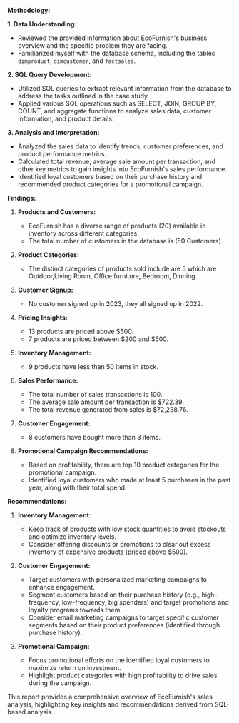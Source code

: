 **Methodology:**

**1. Data Understanding:**
   - Reviewed the provided information about EcoFurnish's business overview and the specific problem they are facing.
   - Familiarized myself with the database schema, including the tables `dimproduct`, `dimcustomer`, and `factsales`.

**2. SQL Query Development:**
   - Utilized SQL queries to extract relevant information from the database to address the tasks outlined in the case study.
   - Applied various SQL operations such as SELECT, JOIN, GROUP BY, COUNT, and aggregate functions to analyze sales data, customer information, and product details.

**3. Analysis and Interpretation:**
   - Analyzed the sales data to identify trends, customer preferences, and product performance metrics.
   - Calculated total revenue, average sale amount per transaction, and other key metrics to gain insights into EcoFurnish's sales performance.
   - Identified loyal customers based on their purchase history and recommended product categories for a promotional campaign.

**Findings:**

1. **Products and Customers:**
   - EcoFurnish has a diverse range of products (20) available in inventory across different categories.
   - The total number of customers in the database is (50 Customers).

2. **Product Categories:**
   - The distinct categories of products sold include are 5 which are Outdoor,Living Room, Office furniture, Bedroom, Dinning.

3. **Customer Signup:**
   - No customer signed up in 2023, they all signed up in 2022.

4. **Pricing Insights:**
   - 13 products are priced above $500.
   - 7 products are priced between $200 and $500.

5. **Inventory Management:**
   - 9 products have less than 50 items in stock.

6. **Sales Performance:**
   - The total number of sales transactions is 100.
   - The average sale amount per transaction is $722.39.
   - The total revenue generated from sales is $72,238.76.

7. **Customer Engagement:**
   - 8 customers have bought more than 3 items.

8. **Promotional Campaign Recommendations:**
   - Based on profitability, there are top 10 product categories for the promotional campaign.
   - Identified loyal customers who made at least 5 purchases in the past year, along with their total spend.

**Recommendations:**

1. **Inventory Management:**
   - Keep track of products with low stock quantities to avoid stockouts and optimize inventory levels.
   - Consider offering discounts or promotions to clear out excess inventory of expensive products (priced above $500).

2. **Customer Engagement:**
   - Target customers with personalized marketing campaigns to enhance engagement.
   - Segment customers based on their purchase history (e.g., high-frequency, low-frequency, big spenders) and target promotions and loyalty programs towards them.
   - Consider email marketing campaigns to target specific customer segments based on their product preferences (identified through purchase history).

3. **Promotional Campaign:**
   - Focus promotional efforts on the identified loyal customers to maximize return on investment.
   - Highlight product categories with high profitability to drive sales during the campaign.


This report provides a comprehensive overview of EcoFurnish's sales analysis, highlighting key insights and recommendations derived from SQL-based analysis.
